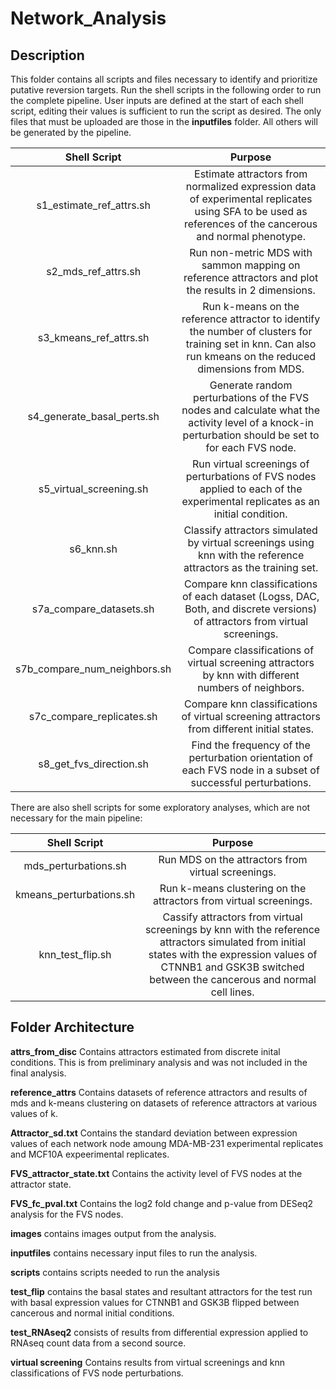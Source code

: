 Network_Analysis
=========

## Description

This folder contains all scripts and files necessary to identify and prioritize putative reversion targets. Run the shell scripts in the following order to run the complete pipeline. User inputs are defined at the start of each shell script, editing their values is sufficient to run the script as desired. The only files that must be uploaded are those in the **inputfiles** folder. All others will be generated by the pipeline.

**Shell Script**|**Purpose**
:-----:|:-----:
s1\_estimate\_ref\_attrs.sh|Estimate attractors from normalized expression data of experimental replicates using SFA to be used as references of the cancerous and normal phenotype.
s2\_mds\_ref\_attrs.sh|Run non-metric MDS with sammon mapping on reference attractors and plot the results in 2 dimensions.
s3\_kmeans\_ref\_attrs.sh|Run k-means on the reference attractor to identify the number of clusters for training set in knn. Can also run kmeans on the reduced dimensions from MDS.
s4\_generate\_basal\_perts.sh|Generate random perturbations of the FVS nodes and calculate what the activity level of a knock-in perturbation should be set to for each FVS node.
s5\_virtual\_screening.sh|Run virtual screenings of perturbations of FVS nodes applied to each of the experimental replicates as an initial condition.
s6\_knn.sh|Classify attractors simulated by virtual screenings using knn with the reference attractors as the training set.
s7a\_compare\_datasets.sh|Compare knn classifications of each dataset (Logss, DAC, Both, and discrete versions) of attractors from virtual screenings.
s7b\_compare\_num\_neighbors.sh|Compare classifications of virtual screening attractors by knn with different numbers of neighbors.
s7c\_compare\_replicates.sh|Compare knn classifications of virtual screening attractors from different initial states.
s8\_get\_fvs\_direction.sh| Find the frequency of the perturbation orientation of each FVS node in a subset of successful perturbations.

There are also shell scripts for some exploratory analyses, which are not necessary for the main pipeline:

**Shell Script**|**Purpose**
:-----:|:-----:
mds\_perturbations.sh|Run MDS on the attractors from virtual screenings.
kmeans\_perturbations.sh|Run k-means clustering on the attractors from virtual screenings.
knn\_test\_flip.sh|Cassify attractors from virtual screenings by knn with the reference attractors simulated from initial states with the expression values of CTNNB1 and GSK3B switched between the cancerous and normal cell lines.

## Folder Architecture

**attrs_from_disc** Contains attractors estimated from discrete inital conditions. This is from preliminary analysis and was not included in the final analysis.

**reference_attrs** Contains datasets of reference attractors and results of mds and k-means clustering on datasets of reference attractors at various values of k.

**Attractor_sd.txt** Contains the standard deviation between expression values of each network node amoung MDA-MB-231 experimental replicates and MCF10A expeerimental replicates.

**FVS_attractor_state.txt** Contains the activity level of FVS nodes at the attractor state.

**FVS_fc_pval.txt** Contains the log2 fold change and p-value from DESeq2 analysis for the FVS nodes.

**images** contains images output from the analysis.

**inputfiles** contains necessary input files to run the analysis.

**scripts** contains scripts needed to run the analysis

**test_flip** contains the basal states and resultant attractors for the test run with basal expression values for CTNNB1 and GSK3B flipped between cancerous and normal initial conditions.

**test_RNAseq2** consists of results from differential expression applied to RNAseq count data from a second source.

**virtual screening** Contains results from virtual screenings and knn classifications of FVS node perturbations.
